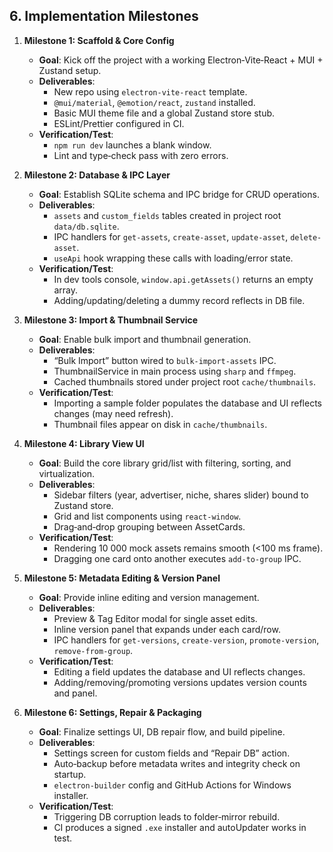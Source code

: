 ## 6. Implementation Milestones

1. **Milestone 1: Scaffold & Core Config**  
   - **Goal**: Kick off the project with a working Electron‑Vite‑React + MUI + Zustand setup.  
   - **Deliverables**:  
     - New repo using `electron-vite-react` template.  
     - `@mui/material`, `@emotion/react`, `zustand` installed.  
     - Basic MUI theme file and a global Zustand store stub.  
     - ESLint/Prettier configured in CI.  
   - **Verification/Test**:  
     - `npm run dev` launches a blank window.  
     - Lint and type‑check pass with zero errors.  

2. **Milestone 2: Database & IPC Layer**  
   - **Goal**: Establish SQLite schema and IPC bridge for CRUD operations.  
   - **Deliverables**:  
     - `assets` and `custom_fields` tables created in project root `data/db.sqlite`.  
     - IPC handlers for `get-assets`, `create-asset`, `update-asset`, `delete-asset`.  
     - `useApi` hook wrapping these calls with loading/error state.  
   - **Verification/Test**:  
     - In dev tools console, `window.api.getAssets()` returns an empty array.  
     - Adding/updating/deleting a dummy record reflects in DB file.  

3. **Milestone 3: Import & Thumbnail Service**  
   - **Goal**: Enable bulk import and thumbnail generation.  
   - **Deliverables**:  
     - “Bulk Import” button wired to `bulk-import-assets` IPC.  
     - ThumbnailService in main process using `sharp` and `ffmpeg`.  
     - Cached thumbnails stored under project root `cache/thumbnails`.  
   - **Verification/Test**:  
     - Importing a sample folder populates the database and UI reflects changes (may need refresh).  
     - Thumbnail files appear on disk in `cache/thumbnails`.  

4. **Milestone 4: Library View UI**  
   - **Goal**: Build the core library grid/list with filtering, sorting, and virtualization.  
   - **Deliverables**:  
     - Sidebar filters (year, advertiser, niche, shares slider) bound to Zustand store.  
     - Grid and list components using `react-window`.  
     - Drag‑and‑drop grouping between AssetCards.  
   - **Verification/Test**:  
     - Rendering 10 000 mock assets remains smooth (<100 ms frame).  
     - Dragging one card onto another executes `add-to-group` IPC.  

5. **Milestone 5: Metadata Editing & Version Panel**  
   - **Goal**: Provide inline editing and version management.  
   - **Deliverables**:  
     - Preview & Tag Editor modal for single asset edits.  
     - Inline version panel that expands under each card/row.  
     - IPC handlers for `get-versions`, `create-version`, `promote-version`, `remove-from-group`.  
   - **Verification/Test**:  
     - Editing a field updates the database and UI reflects changes.  
     - Adding/removing/promoting versions updates version counts and panel.  

6. **Milestone 6: Settings, Repair & Packaging**  
   - **Goal**: Finalize settings UI, DB repair flow, and build pipeline.  
   - **Deliverables**:  
     - Settings screen for custom fields and “Repair DB” action.  
     - Auto‑backup before metadata writes and integrity check on startup.  
     - `electron-builder` config and GitHub Actions for Windows installer.  
   - **Verification/Test**:  
     - Triggering DB corruption leads to folder‑mirror rebuild.  
     - CI produces a signed `.exe` installer and autoUpdater works in test.  
